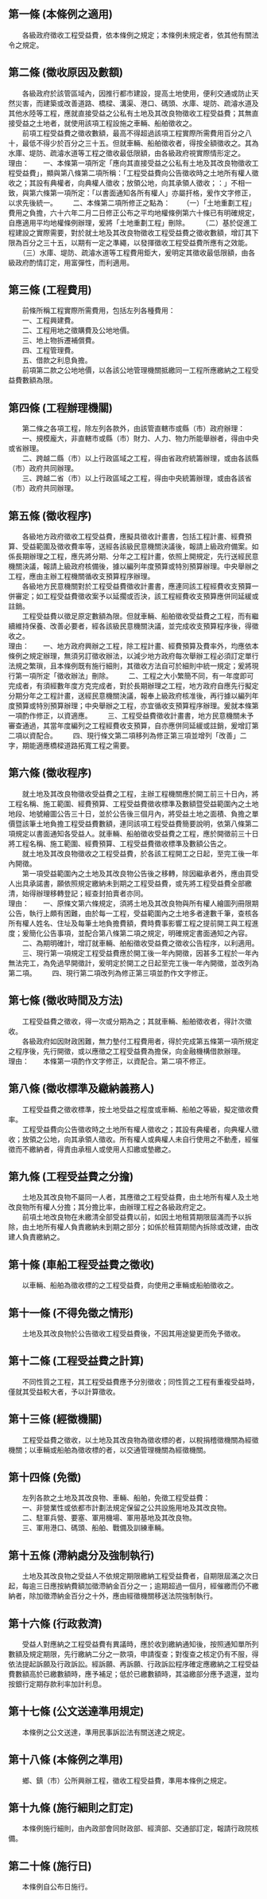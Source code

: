 第一條 (本條例之適用)
---------------------
　　各級政府徵收工程受益費，依本條例之規定；本條例未規定者，依其他有關法令之規定。  


第二條 (徵收原因及數額)
-----------------------
　　各級政府於該管區域內，因推行都市建設，提高土地使用，便利交通或防止天然災害，而建築或改善道路、橋樑、溝渠、港口、碼頭、水庫、堤防、疏濬水道及其他水陸等工程，應就直接受益之公私有土地及其改良物徵收工程受益費；其無直接受益之土地者，就使用該項工程設施之車輛、船舶徵收之。  
　　前項工程受益費之徵收數額，最高不得超過該項工程實際所需費用百分之八十，最低不得少於百分之三十五。但就車輛、船舶徵收者，得按全額徵收之。其為水庫、堤防、疏濬水道等工程之徵收最低限額，由各級政府視實際情形定之。  
理由：　　一、本條第一項所定「應向其直接受益之公私有土地及其改良物徵收工程受益費」，顯與第八條第二項所稱：「工程受益費向公告徵收時之土地所有權人徵收之；其設有典權者，向典權人徵收；放領公地，向其承領人徵收；：」不相一致，與第六條第一項所定：「以書面通知各所有權人」亦屬扞格，爰作文字修正，以求先後統一。
　　二、本條第二項所修正之點為：
　　（一）「土地重劃工程」費用之負擔，六十六年二月二日修正公布之平均地權條例第六十條已有明確規定，自應適用平均地權條例辦理，爰將「土地重劃工程」刪除。
　　（二）基於促進工程建設之實際需要，對於就土地及其改良物徵收工程受益費之徵收數額，增訂其下限為百分之三十五，以期有一定之準繩，以發揮徵收工程受益費所應有之效能。
　　（三）水庫、堤防、疏濬水道等工程費用鉅大，爰明定其徵收最低限額，由各級政府酌情訂定，用富彈性，而利適用。

第三條 (工程費用)
-----------------
　　前條所稱工程實際所需費用，包括左列各種費用：  
　　一、工程興建費。  
　　二、工程用地之徵購費及公地地價。  
　　三、地上物拆遷補償費。  
　　四、工程管理費。  
　　五、借款之利息負擔。  
　　前項第二款之公地地價，以各該公地管理機關抵繳同一工程所應繳納之工程受益費數額為限。  


第四條 (工程辦理機關)
---------------------
　　第二條之各項工程，除左列各款外，由該管直轄市或縣（市）政府辦理：  
　　一、規模龐大，非直轄市或縣（市）財力、人力、物力所能舉辦者，得由中央或省辦理。  
　　二、跨越二縣（市）以上行政區域之工程，得由省政府統籌辦理，或由各該縣（市）政府共同辦理。  
　　三、跨越二省（市）以上行政區域之工程，得由中央統籌辦理，或由各該省（市）政府共同辦理。  


第五條 (徵收程序)
-----------------
　　各級地方政府徵收工程受益費，應擬具徵收計畫書，包括工程計畫、經費預算、受益範圍及徵收費率等，送經各該級民意機關決議後，報請上級政府備案。如係長期辦理之工程，應先將分期、分年之工程計畫，依照上開規定，先行送經民意機關決議，報請上級政府核備後，據以編列年度預算或特別預算辦理。中央舉辦之工程，應由主辦工程機關循收支預算程序辦理。  
　　各級地方民意機關對於工程受益費徵收計畫書，應連同該工程經費收支預算一併審定；如工程受益費徵收案予以延擱或否決，該工程經費收支預算應併同延緩或註銷。  
　　工程受益費以徵足原定數額為限。但就車輛、船舶徵收受益費之工程，而有繼續維持保養、改善必要者，經各該級民意機關決議，並完成收支預算程序後，得徵收之。  
理由：　　一、地方政府興辦之工程，除工程計畫、經費預算及費率外，均應依本條例之規定辦理，無須另訂徵收辦法，以減少地方政府每次舉辦工程必須訂定單行法規之繁瑣，且本條例既有施行細則，其徵收方法自可於細則中統一規定；爰將現行第一項所定「徵收辦法」刪除。
　　二、工程之大小繁簡不同，有一年度即可完成者，有須經數年度方克完成者，對於長期辦理之工程，地方政府自應先行擬定分期分年之工程計畫，送經民意機關決議，報奉上級政府核准後，再行據以編列年度預算或特別預算辦理；中央舉辦之工程，亦宜循收支預算程序辦理。爰就本條第一項酌作修正，以資適應。
　　三、工程受益費徵收計畫書，地方民意機關未予審查通過，其當年度編列之工程經費收支預算，自亦應併同延緩或註銷，爰增訂第二項以資配合。
　　四、現行條文第二項移列為修正第三項並增列「改善」二字，期能適應橋樑道路拓寬工程之需要。

第六條 (徵收程序)
-----------------
　　就土地及其改良物徵收受益費之工程，主辦工程機關應於開工前三十日內，將工程名稱、施工範圍、經費預算、工程受益費徵收標準及數額暨受益範圍內之土地地段、地號繪圖公告三十日，並於公告後三個月內，將受益土地之面積、負擔之單價暨該筆土地負擔工程受益費數額，連同該項工程受益費簡要說明，依第八條第二項規定以書面通知各受益人。就車輛、船舶徵收受益費之工程，應於開徵前三十日將工程名稱、施工範圍、經費預算、工程受益費徵收標準及數額公告之。  
　　就土地及其改良物徵收之工程受益費，於各該工程開工之日起，至完工後一年內開徵。  
　　第一項受益範圍內之土地及其改良物公告後之移轉，除因繼承者外，應由買受人出具承諾書，願依照規定繳納未到期之工程受益費，或先將工程受益費全部繳清，始得辦理移轉登記；經查封拍賣者亦同。  
理由：　　一、原條文第六條規定，須將土地及其改良物與所有權人繪圖列冊限期公告，執行上頗有困難，由於每一工程，受益範圍內之土地多者達數千筆，查核各所有權人姓名、住址及每筆土地負擔費額，費時費事影響工程之提前開工與工程進度；爰簡化公告事項，並配合第八條第二項之規定，明確規定書面通知之內容。
　　二、為期明確計，增訂就車輛、舶船徵收受益費之徵收公告程序，以利適用。
　　三、現行第一項規定工程受益費應於開工後一年內開徵，因甚多工程於一年內無法完工，為免過早開徵計，爰明定於開工之日起至完工後一年內開徵，並改列為第二項。
　　四、現行第二項改列為修正第三項並酌作文字修正。

第七條 (徵收時間及方法)
-----------------------
　　工程受益費之徵收，得一次或分期為之；其就車輛、船舶徵收者，得計次徵收。  
　　各級政府如因財政困難，無力墊付工程費用者，得於完成第五條第一項所規定之程序後，先行開徵，或以應徵之工程受益費為擔保，向金融機構借款辦理。  
理由：　　本條第一項酌作文字修正，以資配合。第二項不修正。

第八條 (徵收標準及繳納義務人)
-----------------------------
　　工程受益費之徵收標準，按土地受益之程度或車輛、船舶之等級，擬定徵收費率。  
　　工程受益費向公告徵收時之土地所有權人徵收之；其設有典權者，向典權人徵收；放領之公地，向其承領人徵收。所有權人或典權人未自行使用之不動產，經催徵而不繳納者，得責由承租人或使用人扣繳或墊繳之。  


第九條 (工程受益費之分擔)
-------------------------
　　土地及其改良物不屬同一人者，其應徵之工程受益費，由土地所有權人及土地改良物所有權人分擔；其分擔比率，由辦理工程之各級政府定之。  
　　前項土地改良物在未繳清全部受益費以前，如因土地租賃期限屆滿而予以拆除，由土地所有權人負責繳納未到期之部分；如係於租賃期間內拆除或改建，由改建人負責繳納之。  


第十條 (車船工程受益費之徵收)
-----------------------------
　　以車輛、船舶為徵收標的之工程受益費，向使用之車輛或船舶徵收之。  


第十一條 (不得免徵之情形)
-------------------------
　　土地及其改良物於公告徵收工程受益費後，不因其用途變更而免予徵收。  


第十二條 (工程受益費之計算)
---------------------------
　　不同性質之工程，其工程受益費應予分別徵收；同性質之工程有重複受益時，僅就其受益較大者，予以計算徵收。  


第十三條 (經徵機關)
-------------------
　　工程受益費之徵收，以土地及其改良物為徵收標的者，以稅捐稽徵機關為經徵機關；以車輛或船舶為徵收標的者，以交通管理機關為經徵機關。  


第十四條 (免徵)
---------------
　　左列各款之土地及其改良物、車輛、船舶，免徵工程受益費：  
　　一、非營業性或依都市計劃法規定保留之公共設施用地及其改良物。  
　　二、駐軍兵營、要塞、軍用機場、軍用基地及其改良物。  
　　三、軍用港口、碼頭、船舶、戰備及訓練車輛。  


第十五條 (滯納處分及強制執行)
-----------------------------
　　土地及其改良物之受益人不依規定期限繳納工程受益費者，自期限屆滿之次日起，每逾三日應按納費額加徵滯納金百分之一；逾期超過一個月，經催繳而仍不繳納者，除加徵滯納金百分之十外，應由經徵機關移送法院強制執行。  


第十六條 (行政救濟)
-------------------
　　受益人對應納之工程受益費有異議時，應於收到繳納通知後，按照通知單所列數額及規定期限，先行繳納二分之一款項，申請復查；對復查之核定仍有不服，得依法提起訴願及行政訴訟。經訴願、再訴願、行政訴訟程序確定應繳納之工程受益費數額高於已繳數額時，應予補足；低於已繳數額時，其溢繳部分應予退還，並均按銀行定期存款利率加計利息。  


第十七條 (公文送達準用規定)
---------------------------
　　本條例之公文送達，準用民事訴訟法有關送達之規定。  


第十八條 (本條例之準用)
-----------------------
　　鄉、鎮（市）公所興辦工程，徵收工程受益費，準用本條例之規定。  


第十九條 (施行細則之訂定)
-------------------------
　　本條例施行細則，由內政部會同財政部、經濟部、交通部訂定，報請行政院核備。  


第二十條 (施行日)
-----------------
　　本條例自公布日施行。